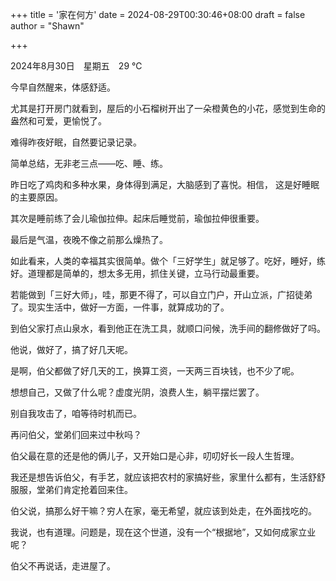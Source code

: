 +++
title = '家在何方'
date = 2024-08-29T00:30:46+08:00
draft = false
author = "Shawn"


+++



2024年8月30日　星期五　29 ℃

今早自然醒来，体感舒适。

尤其是打开房门就看到，屋后的小石榴树开出了一朵橙黄色的小花，感觉到生命的盎然和可爱，更愉悦了。

难得昨夜好眠，自然要记录记录。

简单总结，无非老三点——吃、睡、练。

昨日吃了鸡肉和多种水果，身体得到满足，大脑感到了喜悦。相信， 这是好睡眠的主要原因。

其次是睡前练了会儿瑜伽拉伸。起床后睡觉前，瑜伽拉伸很重要。

最后是气温，夜晚不像之前那么燥热了。

如此看来，人类的幸福其实很简单。做个「三好学生」就足够了。吃好，睡好，练好。道理都是简单的，想太多无用，抓住关键，立马行动最重要。

若能做到「三好大师」，哇，那更不得了，可以自立门户，开山立派，广招徒弟了。现实生活中，做好一方面，一件事，就算成功的了。

到伯父家打点山泉水，看到他正在洗工具，就顺口问候，洗手间的翻修做好了吗。

他说，做好了，搞了好几天呢。

是啊，伯父都做了好几天的工，换算工资，一天两三百块钱，也不少了呢。

想想自己，又做了什么呢？虚度光阴，浪费人生，躺平摆烂罢了。

别自我攻击了，咱等待时机而已。

再问伯父，堂弟们回来过中秋吗？

伯父最在意的还是他的俩儿子，又开始口是心非，叨叨好长一段人生哲理。

我还是想告诉伯父，有手艺，就应该把农村的家搞好些，家里什么都有，生活舒舒服服，堂弟们肯定抢着回来住。

伯父说，搞那么好干嘛？穷人在家，毫无希望，就应该到处走，在外面找吃的。

我说，也有道理。问题是，现在这个世道，没有一个“根据地”，又如何成家立业呢？

伯父不再说话，走进屋了。
